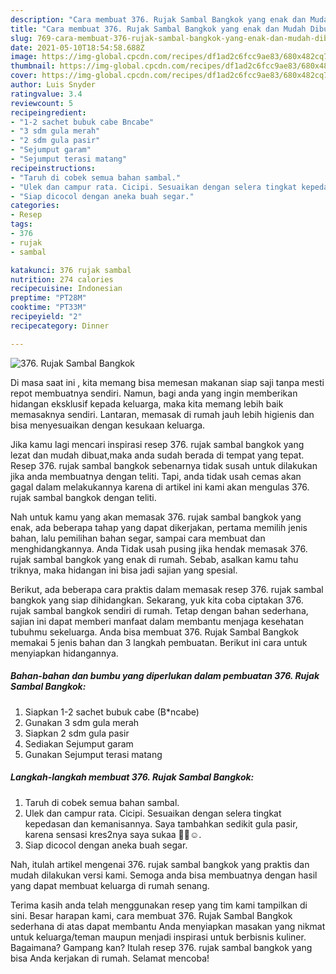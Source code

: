 ```yaml
---
description: "Cara membuat 376. Rujak Sambal Bangkok yang enak dan Mudah Dibuat"
title: "Cara membuat 376. Rujak Sambal Bangkok yang enak dan Mudah Dibuat"
slug: 769-cara-membuat-376-rujak-sambal-bangkok-yang-enak-dan-mudah-dibuat
date: 2021-05-10T18:54:58.688Z
image: https://img-global.cpcdn.com/recipes/df1ad2c6fcc9ae83/680x482cq70/376-rujak-sambal-bangkok-foto-resep-utama.jpg
thumbnail: https://img-global.cpcdn.com/recipes/df1ad2c6fcc9ae83/680x482cq70/376-rujak-sambal-bangkok-foto-resep-utama.jpg
cover: https://img-global.cpcdn.com/recipes/df1ad2c6fcc9ae83/680x482cq70/376-rujak-sambal-bangkok-foto-resep-utama.jpg
author: Luis Snyder
ratingvalue: 3.4
reviewcount: 5
recipeingredient:
- "1-2 sachet bubuk cabe Bncabe"
- "3 sdm gula merah"
- "2 sdm gula pasir"
- "Sejumput garam"
- "Sejumput terasi matang"
recipeinstructions:
- "Taruh di cobek semua bahan sambal."
- "Ulek dan campur rata. Cicipi. Sesuaikan dengan selera tingkat kepedasan dan kemanisannya. Saya tambahkan sedikit gula pasir, karena sensasi kres2nya saya sukaa 👍🏻☺️."
- "Siap dicocol dengan aneka buah segar."
categories:
- Resep
tags:
- 376
- rujak
- sambal

katakunci: 376 rujak sambal 
nutrition: 274 calories
recipecuisine: Indonesian
preptime: "PT28M"
cooktime: "PT33M"
recipeyield: "2"
recipecategory: Dinner

---
```



![376. Rujak Sambal Bangkok](https://img-global.cpcdn.com/recipes/df1ad2c6fcc9ae83/680x482cq70/376-rujak-sambal-bangkok-foto-resep-utama.jpg)

Di masa  saat ini , kita memang bisa memesan makanan siap saji tanpa mesti repot membuatnya sendiri. Namun, bagi anda yang ingin memberikan hidangan eksklusif kepada keluarga, maka kita memang lebih baik memasaknya sendiri. Lantaran, memasak di rumah jauh lebih higienis dan bisa menyesuaikan dengan kesukaan keluarga.

Jika kamu lagi mencari inspirasi resep 376. rujak sambal bangkok yang lezat dan mudah dibuat,maka anda sudah berada di tempat yang tepat. Resep 376. rujak sambal bangkok  sebenarnya tidak susah untuk dilakukan jika anda membuatnya dengan teliti. Tapi, anda tidak usah cemas akan gagal dalam melakukannya 
karena di artikel ini kami akan mengulas 376. rujak sambal bangkok dengan teliti.  



Nah untuk kamu yang akan memasak 376. rujak sambal bangkok yang enak, ada beberapa tahap yang dapat dikerjakan, pertama memilih jenis bahan, lalu pemilihan bahan segar, sampai cara membuat dan menghidangkannya. Anda Tidak usah pusing jika hendak memasak 376. rujak sambal bangkok yang enak di rumah. Sebab, asalkan kamu  tahu triknya, maka hidangan ini bisa jadi sajian yang spesial.

Berikut, ada beberapa cara praktis  dalam memasak resep 376. rujak sambal bangkok yang siap dihidangkan. Sekarang, yuk kita coba ciptakan 376. rujak sambal bangkok sendiri di rumah. Tetap dengan bahan sederhana, sajian ini dapat memberi manfaat dalam membantu menjaga kesehatan tubuhmu sekeluarga. Anda bisa membuat 376. Rujak Sambal Bangkok memakai 5 jenis bahan dan 3 langkah pembuatan. Berikut ini cara untuk menyiapkan hidangannya.

<!--inarticleads1-->

##### Bahan-bahan dan bumbu yang diperlukan dalam pembuatan 376. Rujak Sambal Bangkok:

1. Siapkan 1-2 sachet bubuk cabe (B*ncabe)
1. Gunakan 3 sdm gula merah
1. Siapkan 2 sdm gula pasir
1. Sediakan Sejumput garam
1. Gunakan Sejumput terasi matang




<!--inarticleads2-->

##### Langkah-langkah membuat 376. Rujak Sambal Bangkok:

1. Taruh di cobek semua bahan sambal.
1. Ulek dan campur rata. Cicipi. Sesuaikan dengan selera tingkat kepedasan dan kemanisannya. Saya tambahkan sedikit gula pasir, karena sensasi kres2nya saya sukaa 👍🏻☺️.
1. Siap dicocol dengan aneka buah segar.




Nah, itulah artikel mengenai  376. rujak sambal bangkok  yang praktis dan mudah dilakukan versi kami. Semoga anda bisa membuatnya dengan hasil yang dapat membuat keluarga di rumah senang. 

Terima kasih anda telah menggunakan resep yang tim kami tampilkan di sini. Besar harapan kami, cara membuat  376. Rujak Sambal Bangkok sederhana di atas dapat membantu Anda menyiapkan masakan yang nikmat untuk keluarga/teman maupun menjadi inspirasi untuk berbisnis kuliner. Bagaimana? Gampang kan? Itulah resep 376. rujak sambal bangkok yang bisa Anda kerjakan di rumah. Selamat mencoba!

